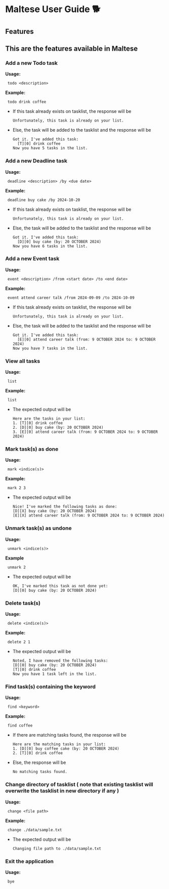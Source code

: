 # Maltese User Guide 🐕

## Features 
## This are the features available in Maltese
### Add a new Todo task 
**Usage:**
   ```
    todo <description>
   ```
**Example:**
   ```
    todo drink coffee
   ```
  - If this task already exists on tasklist, the response will be
    ```
    Unfortunately, this task is already on your list.
    ```
  - Else, the task will be added to the tasklist and the response will be
    ```
    Got it. I've added this task:
      [T][0] drink coffee
    Now you have 5 tasks in the list.
    ```
    
### Add a new Deadline task 
**Usage:**
   ```
    deadline <description> /by <due date>
   ```
**Example:**
   ```
    deadline buy cake /by 2024-10-20
   ```
  - If this task already exists on tasklist, the response will be
    ```
    Unfortunately, this task is already on your list.
    ```
  - Else, the task will be added to the tasklist and the response will be
    ```
    Got it. I've added this task:
      [D][0] buy cake (by: 20 OCTOBER 2024)
    Now you have 6 tasks in the list.
    ```
    
### Add a new Event task 
**Usage:**
   ```
    event <description> /from <start date> /to <end date>
   ```
**Example:**
   ```
    event attend career talk /from 2024-09-09 /to 2024-10-09
   ```
  - If this task already exists on tasklist, the response will be
    ```
    Unfortunately, this task is already on your list.
    ```
  - Else, the task will be added to the tasklist and the response will be
    ```
    Got it. I've added this task:
      [E][0] attend career talk (from: 9 OCTOBER 2024 to: 9 OCTOBER 2024)
    Now you have 7 tasks in the list.
    ```
    
### View all tasks 
**Usage:**
   ```
    list
   ```
**Example:**
   ```
    list
   ```
  - The expected output will be
    
    ```
    Here are the tasks in your list:
    1. [T][0] drink coffee
    2. [D][0] buy cake (by: 20 OCTOBER 2024)
    3. [E][0] attend career talk (from: 9 OCTOBER 2024 to: 9 OCTOBER 2024)
    ```

### Mark task(s) as done
**Usage:**
   ```
    mark <indice(s)>
   ```
**Example:**
   ```
    mark 2 3
   ```
  - The expected output will be
    ```
    Nice! I've marked the following tasks as done:
    [D][X] buy cake (by: 20 OCTOBER 2024)
    [E][X] attend career talk (from: 9 OCTOBER 2024 to: 9 OCTOBER 2024)
    ```
    
### Unmark task(s) as undone
**Usage:**
   ```
    unmark <indice(s)>
   ```
**Example**
   ```
    unmark 2
   ```
  - The expected output will be
    ```
    OK, I've marked this task as not done yet:
    [D][0] buy cake (by: 20 OCTOBER 2024)
    ```
    
### Delete task(s)
**Usage:**
   ```
    delete <indice(s)>
   ```
**Example:**
   ```
    delete 2 1
   ```
  - The expected output will be
    ```
    Noted, I have removed the following tasks:
    [D][0] buy cake (by: 20 OCTOBER 2024)
    [T][0] drink coffee
    Now you have 1 task left in the list.
    ```
    
### Find task(s) containing the keyword
**Usage:**
   ```
    find <keyword>
   ```
**Example:**
   ```
    find coffee
   ```
  - If there are matching tasks found, the response will be
    
    ```
    Here are the matching tasks in your list:
    1. [D][0] buy coffee cake (by: 20 OCTOBER 2024)
    2. [T][0] drink coffee
    ```
    
  - Else, the response will be
    ```
    No matching tasks found.
    ```
    
### Change directory of tasklist ( note that existing tasklist will overwrite the tasklist in new directory if any )
**Usage:**
   ```
    change <file path>
   ```

**Example:**
   ```
    change ./data/sample.txt
   ```
  - The expected output will be
    ```
    Changing file path to ./data/sample.txt
    ```
### Exit the application
**Usage:**
   ```
    bye
   ```
